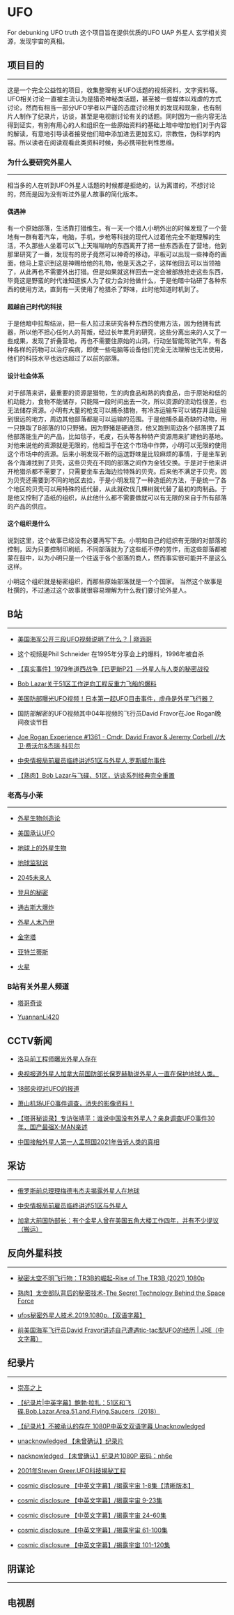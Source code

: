 # UFO
For debunking UFO truth
这个项目旨在提供优质的UFO UAP 外星人 玄学相关资源，发现宇宙的真相。


## 项目目的
---
这是一个完全公益性的项目，收集整理有关UFO话题的视频资料，文字资料等。UFO相关讨论一直被主流认为是猎奇神秘类话题，甚至被一些媒体以戏虐的方式讨论，然而有相当一部分UFO学者以严谨的态度讨论相关的发现和现象，也有制片人制作了纪录片，访谈，甚至是电视剧讨论有关的话题。同时因为一些内容无法得到证实，有别有用心的人和组织在一些原始资料的基础上暗中增加他们对于内容的解读，有意地引导读者接受他们暗中添加进去更加玄幻，宗教性，伪科学的内容。所以读者在阅读观看此类资料时候，务必携带批判性思维。

### 为什么要研究外星人
---
相当多的人在听到UFO外星人话题的时候都是拒绝的，认为离谱的，不想讨论的，然而是因为没有听过外星人故事的简化版本。

#### 偶遇神

有一个原始部落，生活靠打猎维生。有一天一个猎人小明外出的时候发现了一个营地有一群有着汽车，电脑，手机，步枪等科技的现代人过着他完全不能理解的生活，不久那些人坐着可以飞上天嗡嗡响的东西离开了把一些东西丢在了营地，他到那里研究了一番，发现有的房子竟然可以神奇的移动，平板可以出现一些神奇的画面，他马上意识到这是神赐给他的礼物，他是天选之子，这样他回去可以当领袖了，从此再也不需要外出打猎。但是如果就这样回去一定会被部族抢走这些东西，毕竟这是野蛮的时代谁知道族人为了权力会对他做什么，于是他暗中钻研了各种东西的使用方法，直到有一天使用了枪猎杀了野味，此时他知道时机到了。

#### 超越自己时代的科技
于是他暗中拉帮结派，把一些人拉过来研究各种东西的使用方法，因为他拥有武器，所以他不担心任何人的背叛，经过长年累月的研究，这些分离出来的人又了一些成果，发现了折叠营地，再也不需要住原始的山洞，行动坐智能驾驶汽车，有各种各样的药物可以治疗疾病，即使一些电脑等设备他们完全无法理解也无法使用，他们的科技水平也远远超过了以前的部落。

#### 设计社会体系
对于部落来讲，最重要的资源是猎物，生的肉食品和熟的肉食品，由于原始和低的机动能力，食物不能储存，只能隔一段时间出去一次，所以资源的流动性很差，也无法储存资源。小明有大量的枪支可以捕杀猎物，有冷冻运输车可以储存并且运输到很远的地方，周边其他部落都是可以运输的范围。于是他捕杀最奇缺的动物，用一只换取了B部落的10只野猪。因为野猪是硬通货，他又跑到周边各个部落换了其他部落能生产的产品，比如毯子，毛皮，石头等各种特产资源用来扩建他的基地。对他来说他的资源就是无限的，他相当于在这个市场中作弊，小明可以无限的使用这个市场中的资源。后来小明发现不断的运送野味是比较麻烦的事情，于是坐车到各个海滩找到了贝壳，这些贝壳在不同的部落之间作为金钱交换。于是对于他来讲开枪猎杀都不需要了，只需要坐车去海边捡特殊的贝壳。后来他不满足于贝壳，因为贝壳还需要到不同的地区去捡，于是小明发现了一种造纸的方法，于是统一了各个地区的贝壳可以用特殊的纸代替，从此就砍伐几棵树就代替了最初的肉制品。于是他又控制了造纸的组织，从此他什么都不需要做就可以有无限的来自于所有部落的产品的供应。

#### 这个组织是什么

说到这里，这个故事已经没有必要再写下去。小明和自己的组织有无限的对部落的控制，因为只要控制印刷纸，不同部落就为了这些纸不停的劳作，而这些部落都被蒙在鼓中，以为小明只是一个往返于各个部落的商人，然而事实很可能并不是这么这样。

小明这个组织就是秘密组织，而那些原始部落就是一个个国家。
当然这个故事是杜撰的，不过通过这个故事就很容易理解为什么我们要讨论外星人。


## B站
---

- [美国海军公开三段UFO视频说明了什么？ | 晓涵哥](https://www.bilibili.com/video/BV18J411379y)

- 这个视频是Phil Schneider 在1995年分享会上的爆料，1996年被自杀

- [【真实事件】1979年道西战争【已更新P2】—外星人与人类的秘密战役](https://www.bilibili.com/video/av17337731)

- [Bob Lazar关于51区工作逆向工程反重力飞船的爆料](https://www.bilibili.com/video/BV1RW411b7a5)

- [美国防部曝光UFO视频！日本第一起UFO目击事件，虚舟是外星飞行器？](https://www.bilibili.com/video/BV1Fa4y1v7EH)

- 国防部解密的UFO视频其中04年视频的飞行员David Fravor在Joe Rogan晚间夜谈节目

- [Joe Rogan Experience #1361 - Cmdr. David Fravor & Jeremy Corbell //大卫·费沃尔&杰瑞·科贝尔](https://www.bilibili.com/video/BV1yK41157Vk)

- [中央情报局前雇员临终讲述51区与外星人,罗斯威尔事件](https://www.bilibili.com/video/BV1iJ411R74x)

- [【熟肉】Bob Lazar与飞碟、51区，访谈系列经典完全重置](https://www.bilibili.com/video/BV1ER4y1u7zK)


### 老高与小茉
---
- [外星生物创造论](https://www.bilibili.com/video/BV1uU4y1d75B?p=12)

- [美国承认UFO](https://www.bilibili.com/video/BV1uU4y1d75B?p=45)

- [地球上的外星生物](https://www.bilibili.com/video/BV1uU4y1d75B?p=65)

- [地球监狱说](https://www.bilibili.com/video/BV1uU4y1d75B?p=114)

- [2045未来人](https://www.bilibili.com/video/BV1uU4y1d75B?p=123)

- [登月的秘密](https://www.bilibili.com/video/BV1uU4y1d75B?p=140)

- [通古斯大爆炸](https://www.bilibili.com/video/BV1uU4y1d75B?p=172)

- [外星人木乃伊](https://www.bilibili.com/video/BV1uU4y1d75B?p=174)

- [金字塔](https://www.bilibili.com/video/BV1uU4y1d75B?p=188)

- [亚特兰蒂斯](https://www.bilibili.com/video/BV1iM4y157yG)

- [火星](https://www.bilibili.com/video/BV1hM4y1T7bg/)

### B站有关外星人频道

- [塔哥奇谈](https://space.bilibili.com/647063772)

- [YuannanLi420](https://space.bilibili.com/475747316)


## CCTV新闻

- [洛马前工程师曝光外星人存在](https://www.bilibili.com/video/BV1tV411j7ou/)

- [央视报道外星人加拿大前国防部长保罗赫勒说外星人一直在保护地球人类。](https://www.bilibili.com/video/BV1CE41147PA)

- [18部央视对UFO的报道](https://www.bilibili.com/video/BV1yE411G7eF/)

- [萧山机场UFO事件调查，消失的影像资料！](https://www.bilibili.com/video/BV1T54y1L7pd)

- [【塔哥秘谈录】专访张靖平：谁说中国没有外星人？亲身调查UFO事件30年，国产最强X-MAN亲述](https://www.bilibili.com/video/BV1i64y1b74Y)

- [中国接触外星人第一人孟照国2021年告诉人类的真相](https://www.bilibili.com/video/BV1yf4y137eF/)


## 采访
---
- [俄罗斯前总理理梅德韦杰夫揭露外星人在地球](https://www.bilibili.com/video/BV1kE411A7z9)

- [中央情报局前雇员临终讲述51区与外星人](https://www.bilibili.com/video/BV1iJ411R74x/)

- [加拿大前国防部长：有个金星人曾在美国五角大楼工作四年，并有不少提议（搬运）](https://www.bilibili.com/video/BV1kR4y1H7Mj/)


## 反向外星科技
---
- [秘密太空不明飞行物：TR3B的崛起-Rise of The TR3B (2021) 1080p](https://www.bilibili.com/video/BV173411h7sK)

- [熟肉】太空部队背后的秘密技术-The Secret Technology Behind the Space Force](https://www.bilibili.com/video/BV1mK4y1Q7U9)

- [ufos秘密外星人技术.2019.1080p.【双语字幕】](https://www.bilibili.com/video/BV1kE411M75e/)

- [前美国海军飞行员David Fravor讲述自己遭遇tic-tac型UFO的经历 | JRE（中文字幕）](https://www.bilibili.com/video/BV1dJ411r7vR)


## 纪录片
---
- [崇高之上](https://www.bilibili.com/video/BV1mA411H7kC)

- [【纪录片|中英字幕】鲍勃·拉扎：51区和飞碟.Bob.Lazar.Area.51.and.Flying.Saucers（2018）](https://www.bilibili.com/video/BV1T4411g7gm)

- [【纪录片】不被承认的存在 1080P中英文双语字幕 Unacknowledged](https://www.bilibili.com/video/BV1Gf4y18718)

- [unacknowledged 【未曾确认】纪录片](http://pan.baidu.com/s/1c1UKxR6)

- [nacknowledged 【未曾确认】纪录片1080P 密码：nh6e](https://pan.baidu.com/s/1NtvhCOXCUFVG-FgTcghjHA)

- [2001年Steven Greer.UFO科技揭秘工程](https://www.bilibili.com/video/BV1DE411q7mr)

- [cosmic disclosure 【中英文字幕】/揭露宇宙 1-8集【清晰版本】](https://www.bilibili.com/video/BV1uW411G7fZ)

- [cosmic disclosure 【中英文字幕】/揭露宇宙 9-23集](https://www.bilibili.com/video/BV1cW411G796)

- [cosmic disclosure 【中英文字幕】/揭露宇宙 24-60集](https://www.bilibili.com/video/BV1gW411G7su)

- [cosmic disclosure 【中英文字幕】/揭露宇宙 61-100集](https://www.bilibili.com/video/BV1ms411n7nU)

- [cosmic disclosure 【中英文字幕】/揭露宇宙 101-120集](https://www.bilibili.com/video/BV1UW411r7Ad)

## 阴谋论
---

## 电视剧